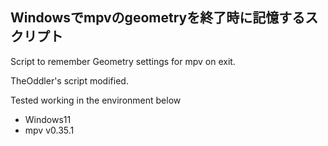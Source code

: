 ## Windowsでmpvのgeometryを終了時に記憶するスクリプト

Script to remember Geometry settings for mpv on exit.

TheOddler's script modified.

Tested working in the environment below
* Windows11
* mpv v0.35.1
